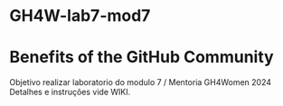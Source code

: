 # GH4W-lab7-mod7
# Benefits of the GitHub Community
Objetivo realizar laboratorio do modulo 7 / Mentoria GH4Women 2024
Detalhes e instruções vide WIKI.
